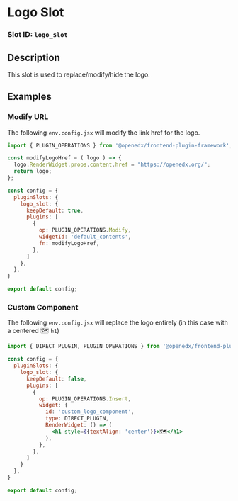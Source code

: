 # Logo Slot

### Slot ID: `logo_slot`

## Description

This slot is used to replace/modify/hide the logo.

## Examples

### Modify URL

The following `env.config.jsx` will modify the link href for the logo.

```jsx
import { PLUGIN_OPERATIONS } from '@openedx/frontend-plugin-framework';

const modifyLogoHref = ( logo ) => {
  logo.RenderWidget.props.content.href = "https://openedx.org/";
  return logo;
};

const config = {
  pluginSlots: {
    logo_slot: {
      keepDefault: true,
      plugins: [
        {
          op: PLUGIN_OPERATIONS.Modify,
          widgetId: 'default_contents',
          fn: modifyLogoHref,
        },
      ]
    },
  },
}

export default config;
```

### Custom Component

The following `env.config.jsx` will replace the logo entirely (in this case with a centered 🗺️ `h1`)

```jsx
import { DIRECT_PLUGIN, PLUGIN_OPERATIONS } from '@openedx/frontend-plugin-framework';

const config = {
  pluginSlots: {
    logo_slot: {
      keepDefault: false,
      plugins: [
        {
          op: PLUGIN_OPERATIONS.Insert,
          widget: {
            id: 'custom_logo_component',
            type: DIRECT_PLUGIN,
            RenderWidget: () => (
              <h1 style={{textAlign: 'center'}}>🗺️</h1>
            ),
          },
        },
      ]
    }
  },
}

export default config;
```